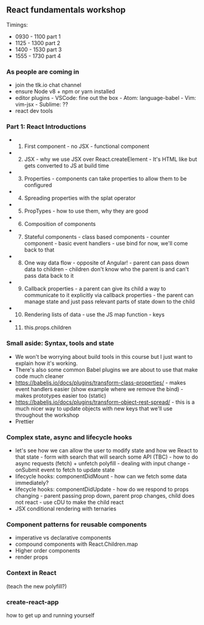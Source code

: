 ## React fundamentals workshop

Timings:

* 0930 - 1100 part 1
* 1125 - 1300 part 2
* 1400 - 1530 part 3
* 1555 - 1730 part 4

### As people are coming in

* join the tlk.io chat channel
* ensure Node v8 + npm or yarn installed
* editor plugins - VSCode: fine out the box - Atom: language-babel - Vim: vim-jsx - Sublime: ??
* react dev tools

### Part 1: React Introductions

* 1. First component - no JSX - functional component
* 2. JSX - why we use JSX over React.createElement - It's HTML like but gets converted to JS at build time
* 3. Properties - components can take properties to allow them to be configured
* 4. Spreading properties with the splat operator
* 5. PropTypes - how to use them, why they are good
* 6. Composition of components
* 7. Stateful components - class based components - counter component - basic event handlers - use bind for now, we'll come back to that
* 8. One way data flow - opposite of Angular! - parent can pass down data to children - children don't know who the parent is and can't pass data back to it
* 9. Callback properties - a parent can give its child a way to communicate to it explicitly via callback properties - the parent can manage state and just pass relevant parts of state down to the child
* 10. Rendering lists of data - use the JS map function - keys
* 11. this.props.children

### Small aside: Syntax, tools and state

* We won't be worrying about build tools in this course but I just want to explain how it's working.
* There's also some common Babel plugins we are about to use that make code much cleaner
* https://babeljs.io/docs/plugins/transform-class-properties/ - makes event handlers easier (show example where we remove the bind) - makes prototypes easier too (static)
* https://babeljs.io/docs/plugins/transform-object-rest-spread/ - this is a much nicer way to update objects with new keys that we'll use throughout the workshop
* Prettier

### Complex state, async and lifecycle hooks

* let's see how we can allow the user to modify state and how we React to that state - form with search that will search some API (TBC) - how to do async requests (fetch) + unfetch polyfill - dealing with input change - onSubmit event to fetch to update state
* lifecycle hooks: componentDidMount - how can we fetch some data immediately?
* lifecycle hooks: componentDidUpdate - how do we respond to props changing - parent passing prop down, parent prop changes, child does not react - use cDU to make the child react
* JSX conditional rendering with ternaries

### Component patterns for reusable components

* imperative vs declarative components
* compound components with React.Children.map
* Higher order components
* render props

### Context in React

(teach the new polyfill?)

### create-react-app

how to get up and running yourself
